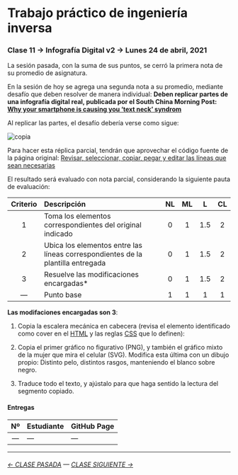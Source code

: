 # Trabajo práctico de ingeniería inversa

### Clase 11 → Infografía Digital v2 → Lunes 24 de abril, 2021

La sesión pasada, con la suma de sus puntos, se cerró la primera nota de su promedio de asignatura. 

En la sesión de hoy se agrega una segunda nota a su promedio, mediante desafío que deben resolver de manera individual: **Deben replicar partes de una infografía digital real, publicada por el South China Morning Post: [Why your smartphone is causing you ‘text neck’ syndrom](https://multimedia.scmp.com/lifestyle/article/2183329/text-neck/index.html)**

Al replicar las partes, el desafío debería verse como sigue: 

![copia](https://raw.githubusercontent.com/profesorfaco/dno075-2021-1/main/clase-11/copia.png)

Para hacer esta réplica parcial, tendrán que aprovechar el código fuente de la página original: [Revisar, seleccionar, copiar, pegar y editar las líneas que sean necesarias](view-source:https://multimedia.scmp.com/lifestyle/article/2183329/text-neck/index.html)

El resultado será evaluado con nota parcial, considerando la siguiente pauta de evaluación:

| Criterio | Descripción           | NL | ML | L | CL |
|:--------:|:----------------------|:-----:|:-----:|:-----:|:-----:|
| 1        | Toma los elementos correspondientes del original indicado | 0 | 1 | 1.5 | 2 |
| 2        | Ubica los elementos  entre las líneas correspondientes de la plantilla entregada  | 0 | 1 | 1.5 | 2 |
| 3        | Resuelve las modificaciones encargadas*  | 0 | 1 | 1.5 | 2 |
| —        | Punto base            | 1  | 1 | 1 | 1   |

**Las modifaciones encargadas son 3**:

1) Copia la escalera mecánica en cabecera (revisa el elemento identificado como cover en el [HTML](view-source:https://multimedia.scmp.com/lifestyle/article/2183329/text-neck/index.html) y las reglas [CSS](https://multimedia.scmp.com/lifestyle/article/2183329/text-neck/css/graphics.css) que lo definen):


2) Copia el primer gráfico no figurativo (PNG), y también el gráfico mixto de la mujer que mira el celular (SVG). Modifica esta última con un dibujo propio: Distinto pelo, distintos rasgos, manteniendo el blanco sobre negro. 

3) Traduce todo el texto, y ajústalo para que haga sentido la lectura del segmento copiado.


#### Entregas

| Nº   | Estudiante | GitHub Page |
|:----:|:-----------|:------------|
| —    | —          | —           |


- - - - - - - - - - - - -

###### [← CLASE PASADA](https://github.com/profesorfaco/dno075-2021/tree/main/clase-10) — [CLASE SIGUIENTE →](https://github.com/profesorfaco/dno075-2021/tree/main/clase-12) 
